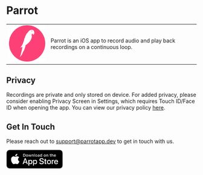 # Parrot

| | |
|-|-|
| <img width=150 src="assets/images/app-logo.png"> | Parrot is an iOS app to record audio and play back recordings on a continuous loop. |

## Privacy
Recordings are private and only stored on device. For added privacy, please consider enabling Privacy Screen in Settings, which requires Touch ID/Face ID when opening the app. You can view our privacy policy [here](privacy-policy).

## Get In Touch
Please reach out to [support@parrotapp.dev](mailto:support@parrotapp.dev) to get in touch with us.

<a href="https://apps.apple.com/us/app/parrot-recorder-and-looper/id1527210110" rel="Download on the App Store">
    <img width=150 src="assets/images/app-store-button.svg">
</a>
